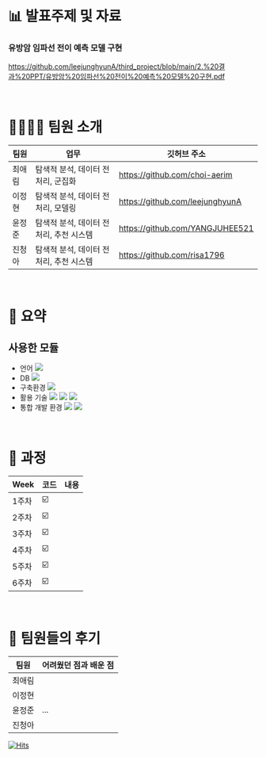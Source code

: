 # 📊 발표주제 및 자료
### 유방암 임파선 전이 예측 모델 구현
https://github.com/leejunghyunA/third_project/blob/main/2.%20결과%20PPT/유방암%20임파선%20전이%20예측%20모델%20구현.pdf

<br/>

# 👩‍👩‍👧‍👧 팀원 소개

| 팀원 | 업무 | 깃허브 주소 |
| ------ | -- | ----------- |
| 최애림 | 탐색적 분석, 데이터 전처리, 군집화 | https://github.com/choi-aerim |
| 이정현 | 탐색적 분석, 데이터 전처리, 모델링 | https://github.com/leejunghyunA |
| 윤정준 | 탐색적 분석, 데이터 전처리, 추천 시스템 | https://github.com/YANGJUHEE521 |
| 진청아 | 탐색적 분석, 데이터 전처리, 추천 시스템 | https://github.com/risa1796 |

<br/>

# 🌱 요약


## 사용한 모듈
- 언어 <img src="https://img.shields.io/badge/python-3776AB?style=flat-square&logo=python&logoColor=white"/>
- DB <img src="https://img.shields.io/badge/oracle-F80000?style=flat-square&logo=oracle&logoColor=white"/> 
- 구축환경 <img src="https://img.shields.io/badge/github-181717?style=flat-square&logo=github&logoColor=white"/> 
- 활용 기술 <img src="https://img.shields.io/badge/Scikit_learn-F7931E?style=flat-square&logo=scikit-learn&logoColor=black"/> <img src="https://img.shields.io/badge/Surprise-3776AB?"/> <img src="https://img.shields.io/badge/Pycaret-3776AB?"/>
- 통합 개발 환경 <img src="https://img.shields.io/badge/Anaconda-44A833?style=flat-square&logo=Anaconda&logoColor=black"/> <img src="https://img.shields.io/badge/Jupyter Notebook-F37626?style=flat-square&logo=Jupyter&logoColor=black"/>

<br/>

# 📣 과정


| Week | 코드 | 내용|
| ------ | -- | ----------- |
| 1주차 | ☑️ |  |
| 2주차 | ☑️ |  |
| 3주차 | ☑️ |  |
| 4주차 | ☑️ | |
| 5주차 | ☑️ | |
| 6주차 | ☑️ |  |

<br/>

# 💬 팀원들의 후기 

| 팀원 | 어려웠던 점과 배운 점 | 
| ------ | -- | 
| 최애림 | | 
| 이정현 | |
| 윤정준 | ... | 
| 진청아 |     | 

[![Hits](https://hits.seeyoufarm.com/api/count/incr/badge.svg?url=https%3A%2F%2Fgithub.com%2FleejunghyunA%2Fthird_project&count_bg=%23D54A1C&title_bg=%23555555&icon=myspace.svg&icon_color=%23E7E7E7&title=hits&edge_flat=false)](https://hits.seeyoufarm.com)
